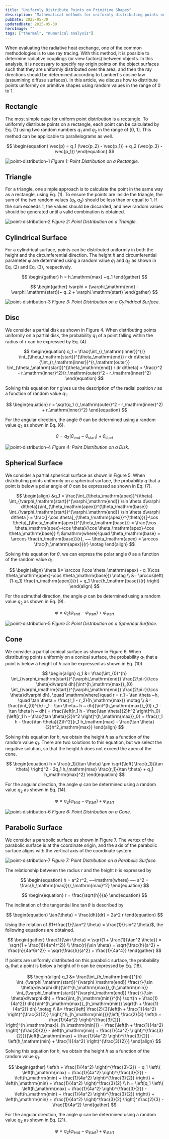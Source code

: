 ```yaml
---
title: "Uniformly Distribute Points on Primitive Shapes"
description: "Mathematical methods for uniformly distributing points on primitive geometric surfaces including rectangles, triangles, cylinders, discs, spheres, cones, and parabolic surfaces for ray tracing applications."
pubDate: 2025-05-30
updatedDate: 2025-05-30
heroImage: ""
tags: ["thermal", "numerical analysis"]
---
```


When evaluating the radiative heat exchange, one of the common methodologies is to use ray tracing.
With this method, it is possible to determine radiative couplings (or view factors) between objects.
In this analysis, it is necessary to specify ray origin points on the object surfaces such that they are uniformly distributed over the area, and then the ray directions should be determined according to Lambert's cosine law (assumining diffuse surfaces).
In this article, we discuss how to distribute points uniformly on primitive shapes using random values in the range of 0 to 1.

## Rectangle

The most simple case for uniform point distribution is a rectangle.
To uniformly distribute points on a rectangle, each point can be calculated by Eq. (1) using two random numbers $q_1$ and $q_2$ in the range of [0, 1].
This method can be applicable to parallelograms as well.

$$
\begin{equation}
\vec{p} = q_1 (\vec{p_2} - \vec{p_1}) + q_2 (\vec{p_3} - \vec{p_1})
\end{equation}
$$

![point-distribution-1](./point-distribution-1.svg)
_Figure 1: Point Distribution on a Rectangle._

## Triangle

For a triangle, one simple approach is to calculate the point in the same way as a rectangle, using Eq. (1).
To ensure the points are inside the triangle, the sum of the two random values $(q_1, q_2)$ should be less than or equal to 1.
If the sum exceeds 1, the values should be discarded, and new random values should be generated until a valid combination is obtained.

![point-distribution-2](./point-distribution-2.svg)
_Figure 2: Point Distribution on a Triangle._

## Cylindrical Surface

For a cylindrical surface, points can be distributed uniformly in both the height and the circumferential direction.
The height $h$ and circumferential parameter $\varphi$ are determined using a random value $q_1$ and $q_2$ as shown in Eq. (2) and Eq. (3), respectively.

$$
\begin{gather}
h = h_\mathrm{max} ~q_1
\end{gather}
$$

$$
\begin{gather}
\varphi = (\varphi_\mathrm{end} - \varphi_\mathrm{start})~ q_2 + \varphi_\mathrm{start}
\end{gather}
$$

![point-distribution-3](./point-distribution-3.svg)
_Figure 3: Point Distribution on a Cylindrical Surface._

## Disc

We consider a partial disk as shown in Figure 4.
When distributing points uniformly on a partial disk, the probability $q_1$ of a point falling within the radius of $r$ can be expressed by Eq. (4).

$$
\begin{equation}
q_1 = \frac{\int_{r_\mathrm{inner}}^{r} \int_{\theta_\mathrm{start}}^{\theta_\mathrm{end}} r dr d\theta}{\int_{r_\mathrm{inner}}^{r_\mathrm{outer}} \int_{\theta_\mathrm{start}}^{\theta_\mathrm{end}} r dr d\theta}
= \frac{r^2 - r_\mathrm{inner}^2}{r_\mathrm{outer}^2 - r_\mathrm{inner}^2}
\end{equation}
$$

Solving this equation for $r$ gives us the description of the radial position $r$ as a function of random value $q_1$.

$$
\begin{equation}
r = \sqrt{q_1 (r_\mathrm{outer}^2 - r_\mathrm{inner}^2) + r_\mathrm{inner}^2}
\end{equation}
$$

For the angular direction, the angle $\theta$ can be determined using a random value $q_2$ as shown in Eq. (6).

$$
\begin{equation}
\theta = q_2 (\theta_\mathrm{end} - \theta_\mathrm{start}) + \theta_\mathrm{start}
\end{equation}
$$

![point-distribution-4](./point-distribution-4.svg)
_Figure 4: Point Distribution on a Disk._

## Spherical Surface

We consider a partial spherical surface as shown in Figure 5.
When distributing points uniformly on a spherical surface, the probability $q$ that a point is below a polar angle of $\theta$ can be expressed as shown in Eq. (7).

$$
\begin{align}
&q_1 = \frac{\int_{\theta_\mathrm{apex}}^{\theta} \int_{\varphi_\mathrm{start}}^{\varphi_\mathrm{end}} \sin \theta d\varphi d\theta}{\int_{\theta_\mathrm{apex}}^{\theta_\mathrm{base}} \int_{\varphi_\mathrm{start}}^{\varphi_\mathrm{end}} \sin \theta d\varphi d\theta }
= \frac{[-\cos \theta]_{\theta_\mathrm{apex}}^{\theta}}{[-\cos \theta]_{\theta_\mathrm{apex}}^{\theta_\mathrm{base}}}
= \frac{\cos \theta_\mathrm{apex}-\cos \theta}{\cos \theta_\mathrm{apex}-\cos \theta_\mathrm{base}} \\
&\mathrm{where}\quad \theta_\mathrm{base} = \arccos \frac{h_\mathrm{base}}{r}, ~~ \theta_\mathrm{apex} = \arccos \frac{h_\mathrm{apex}}{r} \notag
\end{align}
$$

Solving this equation for $\theta$, we can express the polar angle $\theta$ as a function of the random value $q_1$.

$$
\begin{align}
\theta &= \arccos (\cos \theta_\mathrm{apex} - q_1(\cos \theta_\mathrm{apex}-\cos \theta_\mathrm{base})) \notag \\
&= \arccos\left( (1-q_1) \frac{h_\mathrm{apex}}{r} + q_1 \frac{h_\mathrm{base}}{r} \right)
\end{align}
$$

For the azimuthal direction, the angle $\varphi$ can be determined using a random value $q_2$ as shown in Eq. (9).

$$
\begin{equation}
\varphi = q_2 (\varphi_\mathrm{end} - \varphi_\mathrm{start}) + \varphi_\mathrm{start}
\end{equation}
$$

![point-distribution-5](./point-distribution-5.svg)
_Figure 5: Point Distribution on a Spherical Surface._

## Cone

We consider a partial conical surface as shown in Figure 6.
When distributing points uniformly on a conical surface, the probability $q_1$ that a point is below a height of $h$ can be expressed as shown in Eq. (10).

$$
\begin{align}
q_1 &= \frac{\int_{0}^{h} \int_{\varphi_\mathrm{start}}^{\varphi_\mathrm{end}} \frac{2\pi r}{\cos \theta}d\varphi dh}{\int^{h_\mathrm{max}}_{0} \int_{\varphi_\mathrm{start}}^{\varphi_\mathrm{end}} \frac{2\pi r}{\cos \theta}d\varphi dh}, \quad
\mathrm{where}\quad r = r_1 - \tan \theta ~h, \quad \tan \theta = \frac{r_1 - r_2}{h_\mathrm{max}} \notag \\
&= \frac{\int_{0}^{h} r_1 - \tan \theta~ h ~ dh}{\int^{h_\mathrm{max}}_{0} r_1 - \tan \theta h ~ dh}
= \frac{\left[r_1 h - \frac{\tan \theta}{2}h^2 \right]^h_0}{\left[r_1 h - \frac{\tan \theta}{2}h^2 \right]^{h_\mathrm{max}}_0}
= \frac{r_1 h - \frac{\tan \theta}{2}h^2}{r_1 h_\mathrm{max} - \frac{\tan \theta}{2}h^2_\mathrm{max}}
\end{align}
$$

Solving this equation for $h$, we obtain the height $h$ as a function of the random value $q_1$.
There are two solutions to this equation, but we select the negative solution, so that the height $h$ does not exceed the apex of the cone.

$$
\begin{equation}
h = \frac{r_1}{\tan \theta} \pm \sqrt{\left( \frac{r_1}{\tan \theta} \right)^2 - 2q_1 h_\mathrm{max} \frac{r_1}{\tan \theta} + q_1 h_\mathrm{max}^2}
\end{equation}
$$

For the angular direction, the angle $\varphi$ can be determined using a random value $q_2$ as shown in Eq. (14).

$$
\begin{equation}
\varphi = q_2 (\varphi_\mathrm{end} - \varphi_\mathrm{start}) + \varphi_\mathrm{start}
\end{equation}
$$

![point-distribution-6](./point-distribution-6.svg)
_Figure 6: Point Distribution on a Cone._

## Parabolic Surface

We consider a parabolic surface as shown in Figure 7.
The vertex of the parabolic surface is at the coordinate origin, and the axis of the parabolic surface aligns with the vertical axis of the coordinate system.

![point-distribution-7](./point-distribution-7.svg)
_Figure 7: Point Distribution on a Parabolic Surface._

The relationship between the radius $r$ and the height $h$ is expressed by

$$
\begin{equation}
h = a^2 r^2, ~~\mathrm{where} ~~ a^2 = \frac{h_\mathrm{max}}{r_\mathrm{max}^2}
\end{equation}
$$

$$
\begin{equation}
r = \frac{\sqrt{h}}{a}
\end{equation}
$$

The inclination of the tangential line $\tan\theta$ is described by

$$
\begin{equation}
\tan{\theta} = \frac{dh}{dr} = 2a^2 r
\end{equation}
$$

Using the relation of $1+\frac{1}{\tan^2 \theta} = \frac{1}{\sin^2 \theta}$, the following equations are obtained.

$$
\begin{gather}
\frac{1}{\sin \theta} = \sqrt{1 + \frac{1}{\tan^2 \theta}} = \sqrt{1 + \frac{1}{4a^4r^2}} \\
\frac{r}{\sin \theta} = \sqrt{\frac{h}{a^2} + \frac{h}{4a^6r^2}}
= \sqrt{\frac{h}{a^2} + \frac{1}{4a^4}}
\end{gather}
$$

If points are uniformly distributed on this parabolic surface, the probability $q_1$ that a point is below a height of $h$ can be expressed by Eq. (18).

$$
\begin{align}
q_1 &= \frac{\int_{h_\mathrm{min}}^{h} \int_{\varphi_\mathrm{start}}^{\varphi_\mathrm{end}} \frac{r}{\sin \theta}d\varphi dh}{\int^{h_\mathrm{max}}_{h_\mathrm{min}} \int_{\varphi_\mathrm{start}}^{\varphi_\mathrm{end}} \frac{r}{\sin \theta}d\varphi dh}
= \frac{\int_{h_\mathrm{min}}^{h} \sqrt{h + \frac{1}{4a^2}} dh}{\int^{h_\mathrm{max}}_{h_\mathrm{min}} \sqrt{h + \frac{1}{4a^2}} dh} \notag \\
&= \frac{\left[ \frac{2}{3}\left(h + \frac{1}{4a^2} \right)^{\frac{3}{2}} \right]^h_{h_\mathrm{min}}}{\left[ \frac{2}{3} \left(h + \frac{1}{4a^2} \right)^{\frac{3}{2}} \right]^{h_\mathrm{max}}_{h_\mathrm{min}}}
= \frac{\left(h + \frac{1}{4a^2} \right)^{\frac{3}{2}} - \left(h_\mathrm{min} + \frac{1}{4a^2} \right)^{\frac{3}{2}}}{\left(h_\mathrm{max} + \frac{1}{4a^2} \right)^{\frac{3}{2}} - \left(h_\mathrm{min} + \frac{1}{4a^2} \right)^{\frac{3}{2}}}
\end{align}
$$

Solving this equation for $h$, we obtain the height $h$ as a function of the random value $q_1$.

$$
\begin{gather}
\left(h + \frac{1}{4a^2} \right)^{\frac{3}{2}} = q_1 \left\{ \left(h_\mathrm{max} + \frac{1}{4a^2} \right)^{\frac{3}{2}} - \left(h_\mathrm{min} + \frac{1}{4a^2} \right)^{\frac{3}{2}} \right\} + \left(h_\mathrm{min} + \frac{1}{4a^2} \right)^\frac{3}{2} \\
h = \left[q_1 \left\{ \left(h_\mathrm{max} + \frac{1}{4a^2} \right)^{\frac{3}{2}} - \left(h_\mathrm{min} + \frac{1}{4a^2} \right)^{\frac{3}{2}} \right\} + \left(h_\mathrm{min} + \frac{1}{4a^2} \right)^\frac{3}{2} \right]^\frac{2}{3} - \frac{1}{4a^2}
\end{gather}
$$

For the angular direction, the angle $\varphi$ can be determined using a random value $q_2$ as shown in Eq. (21).

$$
\begin{equation}
\varphi = q_2 (\varphi_\mathrm{end} - \varphi_\mathrm{start}) + \varphi_\mathrm{start}
\end{equation}
$$
